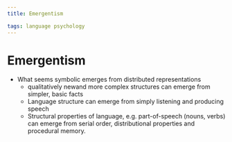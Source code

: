 ```yaml
---
title: Emergentism

tags: language psychology 
---
```


# Emergentism
- What seems symbolic emerges from distributed representations
	- qualitatively newand more complex structures can emerge from simpler, basic facts
	- Language structure can emerge from simply listening and producing speech
	- Structural properties of language, e.g. part-of-speech (nouns, verbs) can emerge from serial order, distributional properties and procedural memory.














































